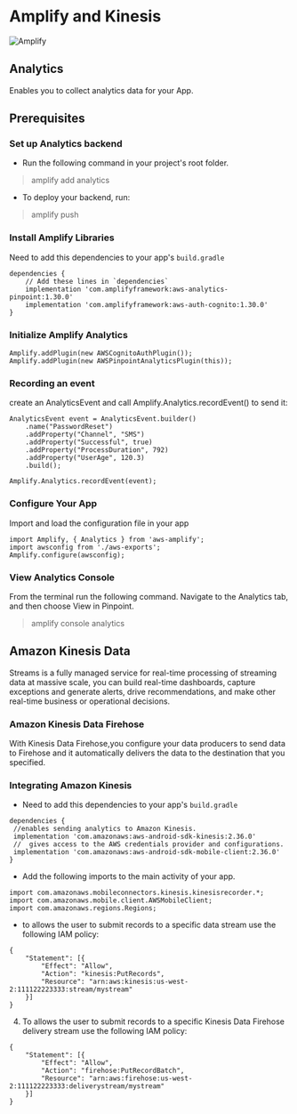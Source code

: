 # Amplify and Kinesis
![Amplify](https://cdn-ssl-devio-img.classmethod.jp/wp-content/uploads/2020/05/amplify-using-service-640x386.png)
## Analytics
Enables you to collect analytics data for your App. 

## Prerequisites
### Set up Analytics backend
* Run the following command in your project's root folder.
> amplify add analytics
* To deploy your backend, run:
>amplify push

### Install Amplify Libraries
Need to add this dependencies to your app's `build.gradle`

```
dependencies {
    // Add these lines in `dependencies`
    implementation 'com.amplifyframework:aws-analytics-pinpoint:1.30.0'
    implementation 'com.amplifyframework:aws-auth-cognito:1.30.0'
}
```

### Initialize Amplify Analytics
```
Amplify.addPlugin(new AWSCognitoAuthPlugin());
Amplify.addPlugin(new AWSPinpointAnalyticsPlugin(this));
```
### Recording an event
create an AnalyticsEvent and call Amplify.Analytics.recordEvent() to send it:

```
AnalyticsEvent event = AnalyticsEvent.builder()
    .name("PasswordReset")
    .addProperty("Channel", "SMS")
    .addProperty("Successful", true)
    .addProperty("ProcessDuration", 792)
    .addProperty("UserAge", 120.3)
    .build();

Amplify.Analytics.recordEvent(event);
``` 

### Configure Your App
Import and load the configuration file in your app

```
import Amplify, { Analytics } from 'aws-amplify';
import awsconfig from './aws-exports';
Amplify.configure(awsconfig);
```

### View Analytics Console
From the terminal run the following command. Navigate to the Analytics tab, and then choose View in Pinpoint.

> amplify console analytics


## Amazon Kinesis Data 
Streams is a fully managed service for real-time processing of streaming data at massive scale,  you can build real-time dashboards, capture exceptions and generate alerts, drive recommendations, and make other real-time business or operational decisions. 

### Amazon Kinesis Data Firehose
 With Kinesis Data Firehose,you configure your data producers to send data to Firehose and it automatically delivers the data to the destination that you specified.

### Integrating Amazon Kinesis

* Need to add this dependencies to your app's `build.gradle`
 ```
dependencies {
  //enables sending analytics to Amazon Kinesis.
  implementation 'com.amazonaws:aws-android-sdk-kinesis:2.36.0'
  //  gives access to the AWS credentials provider and configurations.
  implementation 'com.amazonaws:aws-android-sdk-mobile-client:2.36.0'
}
```
* Add the following imports to the main activity of your app.

```
import com.amazonaws.mobileconnectors.kinesis.kinesisrecorder.*;
import com.amazonaws.mobile.client.AWSMobileClient;
import com.amazonaws.regions.Regions;
```
* to allows the user to submit records to a specific data stream use the following IAM policy:

```
{
    "Statement": [{
        "Effect": "Allow",
        "Action": "kinesis:PutRecords",
        "Resource": "arn:aws:kinesis:us-west-2:111122223333:stream/mystream"
    }]
}
```
4. To allows the user to submit records to a specific Kinesis Data Firehose delivery stream use the following IAM policy:

```
{
    "Statement": [{
        "Effect": "Allow",
        "Action": "firehose:PutRecordBatch",
        "Resource": "arn:aws:firehose:us-west-2:111122223333:deliverystream/mystream"
    }]
}
```




